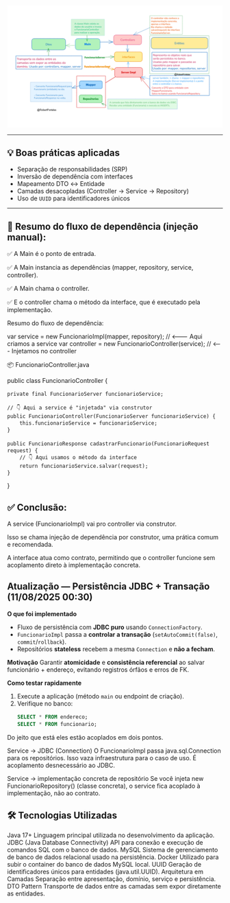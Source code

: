 ![alt text](image.png)

---

## 💡 Boas práticas aplicadas

- Separação de responsabilidades (SRP)
- Inversão de dependência com interfaces
- Mapeamento DTO ↔ Entidade
- Camadas desacopladas (Controller → Service → Repository)
- Uso de `UUID` para identificadores únicos

---

## 🔁 Resumo do fluxo de dependência (injeção manual):

✅ A Main é o ponto de entrada.

✅ A Main instancia as dependências (mapper, repository, service, controller).

✅ A Main chama o controller.

✅ E o controller chama o método da interface, que é executado pela implementação.

Resumo do fluxo de dependência:

var service = new FuncionarioImpl(mapper, repository); // <--- Aqui criamos a service
var controller = new FuncionarioController(service);    // <--- Injetamos no controller

📦 FuncionarioController.java

public class FuncionarioController {

	private final FuncionarioServer funcionarioService;

	// 👇 Aqui a service é "injetada" via construtor
	public FuncionarioController(FuncionarioServer funcionarioService) {
		this.funcionarioService = funcionarioService;
	}

	public FuncionarioResponse cadastrarFuncionario(FuncionarioRequest request) {
		// 👇 Aqui usamos o método da interface
		return funcionarioService.salvar(request);
	}
}

## ✅ Conclusão:

A service (FuncionarioImpl) vai pro controller via construtor.

Isso se chama injeção de dependência por construtor, uma prática comum e recomendada.

A interface atua como contrato, permitindo que o controller funcione sem acoplamento direto à implementação concreta.


## Atualização — Persistência JDBC + Transação (11/08/2025 00:30)

**O que foi implementado**
- Fluxo de persistência com **JDBC puro** usando `ConnectionFactory`.
- `FuncionarioImpl` passa a **controlar a transação** (`setAutoCommit(false)`, `commit`/`rollback`).
- Repositórios **stateless** recebem a mesma `Connection` e **não a fecham**.

**Motivação**
Garantir **atomicidade** e **consistência referencial** ao salvar funcionário + endereço, evitando registros órfãos e erros de FK.

**Como testar rapidamente**
1. Execute a aplicação (método `main` ou endpoint de criação).
2. Verifique no banco:
   ```sql
   SELECT * FROM endereco;
   SELECT * FROM funcionario;

Do jeito que está eles estão acoplados em dois pontos.

Service → JDBC (Connection)
O FuncionarioImpl passa java.sql.Connection para os repositórios. Isso vaza infraestrutura para o caso de uso. É acoplamento desnecessário ao JDBC.

Service → implementação concreta de repositório
Se você injeta new FuncionarioRepository() (classe concreta), o service fica acoplado à implementação, não ao contrato.

## 🛠️ Tecnologias Utilizadas

Java 17+	Linguagem principal utilizada no desenvolvimento da aplicação.
JDBC        (Java Database Connectivity) API para conexão e execução de comandos SQL com o banco de dados.
MySQL	    Sistema de gerenciamento de banco de dados relacional usado na persistência.
Docker	    Utilizado para subir o container do banco de dados MySQL local.
UUID	    Geração de identificadores únicos para entidades (java.util.UUID).
Arquitetura em Camadas	Separação entre apresentação, domínio, serviço e persistência.
DTO Pattern	Transporte de dados entre as camadas sem expor diretamente as entidades.